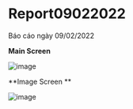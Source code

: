 # Report09022022
Báo cáo ngày 09/02/2022

**Main Screen**

![image](https://user-images.githubusercontent.com/99231493/153154004-9e9ac950-bb64-41c9-85c5-2f45be849733.png)


**Image Screen **

![image](https://user-images.githubusercontent.com/99231493/153154150-ce7b784c-c881-4260-84ca-3baeec515d5b.png)

